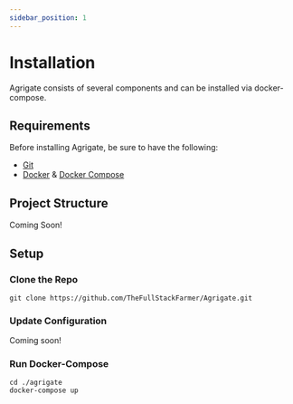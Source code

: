 ```yaml
---
sidebar_position: 1
---
```


# Installation

Agrigate consists of several components and can be installed via docker-compose.

## Requirements

Before installing Agrigate, be sure to have the following:

- [Git](https://git-scm.com/downloads)
- [Docker](https://docs.docker.com/desktop/install/linux-install/) &
  [Docker Compose](https://docs.docker.com/compose/install/)

## Project Structure

Coming Soon!

## Setup

### Clone the Repo

```
git clone https://github.com/TheFullStackFarmer/Agrigate.git
```

### Update Configuration

Coming soon!

### Run Docker-Compose

```
cd ./agrigate
docker-compose up
```
